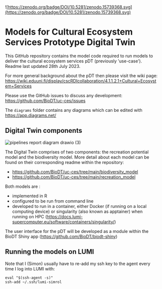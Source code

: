 ![https://zenodo.org/badge/DOI/10.5281/zenodo.15739368.svg](https://zenodo.org/badge/DOI/10.5281/zenodo.15739368.svg)

# Models for Cultural Ecosystem Services Prototype Digital Twin

This GitHub repository contains the model code required to run models to deliver the cultural ecosystem services pDT (previously 'use-case'). Readme last updated 28th July 2023.

For more general background about the pDT then please visit the wiki page: https://wiki.eduuni.fi/display/cscRDIcollaboration/4.1.1.2.1+Cultural+Ecosystem+Services

Please use the GitHub issues to discuss any development: https://github.com/BioDT/uc-ces/issues

The `diagrams` folder contains any diagrams which can be edited with https://app.diagrams.net/

## Digital Twin components

![pipelines report diagram drawio (3)](https://github.com/BioDT/uc-ces/assets/17750766/c27cdbe3-85bd-4d6a-9b92-59ef5e9e5aaf)

The Digital Twin comprises of two components: the recreation potential model and the biodiversity model. More detail about each model can be found on their corresponding readme within the repository:

 * https://github.com/BioDT/uc-ces/tree/main/biodiversity_model
 * https://github.com/BioDT/uc-ces/tree/main/recreation_model

Both models are :

 * implemented in R
 * configured to be run from command line
 * developed to run in a container, either Docker (if running on a local computing device) or singularity (also known as apptainer) when running on HPC (https://docs.lumi-supercomputer.eu/software/containers/singularity/)

The user interface for the pDT will be developed as a module within the BioDT Shiny app (https://github.com/BioDT/biodt-shiny) 

## Running the models on LUMI

Note that I (Simon) usually have to re-add my ssh key to the agent every time I log into LUMI with:
```
eval "$(ssh-agent -s)"
ssh-add ~/.ssh/lumi-simrol
```
